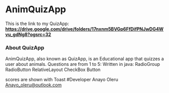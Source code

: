 # AnimQuizApp
This is the link to my QuizApp:
**https://drive.google.com/drive/folders/17nxnm5BVGp6FfDifPNJwDG4Wvu_gdNg8?ogsrc=32**

### About QuizApp
AnimQuizApp, also known as QuizApp, is an Educational app that quizzes a user about animals. 
Questions are from 1 to 5:
Written in java:
RadioGroup
RadioButton
RelativeLayout
CheckBox
Button

scores are shown with Toast
#Developer
Anayo Oleru
Anayo_oleru@outlook.com
